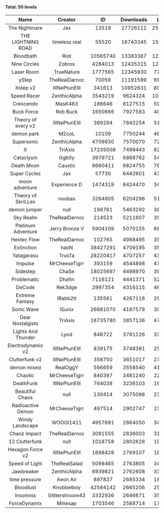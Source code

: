 #### Total: 50 levels

| Name | Creator | ID | Downloads | Likes |
|:---:|:---:|:---:|:---:|:---:|
| The Nightmare | Jax | 13519 | 27726112 | 2539668
| THE LIGHTNING ROAD | timeless real | 55520 | 16743345 | 1507547
| Bloodbath | Riot | 10565740 | 13383387 | 1214125
| Nine Circles | Zobros | 4284013 | 12435315 | 1248621
| Laser Room | TrueNature | 1777565 | 12345930 | 774971
| yStep | TheRealDarnoc | 70059 | 11191589 | 690319
| Xstep v2 | IIINePtunEIII | 341613 | 10952631 | 803561
| Speed Racer | ZenthicAlpha | 3543219 | 9624324 | 1034939
| Crescendo | MasK463 | 186646 | 8127515 | 594532
| Buck Force | Rob Buck | 1650666 | 7927583 | 403658
| Theory of every v2 | IIINePtunEIII | 369294 | 7842254 | 515699
| demon park | M2coL | 10109 | 7750244 | 468938
| Supersonic | ZenthicAlpha | 4706930 | 7570070 | 720027
| X | TriAxis | 17235008 | 7499443 | 826009
| Cataclysm | Ggb0y | 3979721 | 6868762 | 548934
| Death Moon  | Caustic | 8660411 | 6824755 | 769140
| Super Cycles | Jax | 57730 | 6442601 | 439377
| moon adventure | Experience D | 1474319 | 6424470 | 346767
| Theory of SkriLLex | noobas | 3264805 | 6204298 | 518100
| demon jumper | null | 199761 | 5463292 | 383071
| Sky Realm | TheRealDarnoc | 214523 | 5211607 | 358365
| Platinum Adventure | Jerry Bronze V | 5904109 | 5070155 | 686802
| Hextec Flow | TheRealDarnoc | 102765 | 4988495 | 356631
| Extinction | haoN | 38427291 | 4709195 | 353138
| Yatagarasu  | TrusTa | 28220417 | 4707257 | 436568
| Impulse | MrCheeseTigrr | 393159 | 4544898 | 476892
| Sidestep | ChaSe | 18025697 | 4498970 | 394316
| Problematic | Dhafin | 7116121 | 4441371 | 520598
| DeCode | Rek3dge | 2997354 | 4316115 | 469543
| Extreme Fantasy | IRabb2tI | 135561 | 4267116 | 296622
| Sonic Wave | lSunix | 26681070 | 4187578 | 301082
| Dear Nostalgists | TriAxis | 18735780 | 3857136 | 477381
| Lights And Thunder | Lyod | 848722 | 3781126 | 338340
| Electrodynamix v2 | IIINePtunEIII | 839175 | 3748381 | 256730
| Clutterfunk v2 | IIINePtunEIII | 358750 | 3651017 | 278611
| demon mixed | RealOggY | 566659 | 3558540 | 413907
| Chaotic | MrCheeseTigrr | 840397 | 3481240 | 228497
| DeathFunk | IIINePtunEIII | 764038 | 3236103 | 167336
| Beautiful Chaos | null | 130414 | 3075098 | 231134
| Radioactive Demon | MrCheeseTigrr | 497514 | 2902747 | 234116
| Windy Landscape | WOOGI1411 | 4957691 | 2864050 | 342437
| Chaoz Impact | TheRealDarnoc | 3081555 | 2836003 | 317670
| 12 Clutterfunk | null | 1018758 | 2802628 | 191349
| Hexagon Force v2 | IIINePtunEIII | 1698428 | 2769107 | 189521
| Speed of Light | TheRealSalad | 5098465 | 2763805 | 342255
| Jawbreaker | ZenthicAlpha | 6939821 | 2762608 | 332485
| time pressure | Aeon Air | 897837 | 2685334 | 182779
| Bloodlust | Knobbelboy | 42584142 | 2665206 | 253560
| Insomnia | Glittershroom43 | 3332936 | 2646671 | 351299
| ForceDynamix | Minesap | 1703546 | 2588714 | 177382
